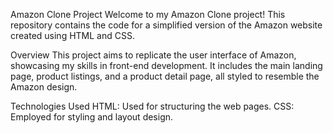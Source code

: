 Amazon Clone Project
Welcome to my Amazon Clone project! This repository contains the code for a simplified version of the Amazon website created using HTML and CSS.

Overview
This project aims to replicate the user interface of Amazon, showcasing my skills in front-end development. It includes the main landing page, product listings, and a product detail page, all styled to resemble the Amazon design.

Technologies Used
HTML: Used for structuring the web pages.
CSS: Employed for styling and layout design.
